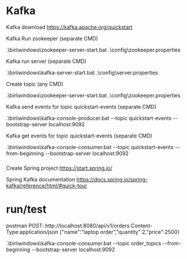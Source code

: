 # Kafka
Kafka download
https://kafka.apache.org/quickstart

Kafka Run zookeeper (separate CMD)

.\bin\windows\zookeeper-server-start.bat .\config\zookeeper.properties

Kafka run server (separate CMD)

.\bin\windows\kafka-server-start.bat .\config\server.properties

Create topic (any CMD)

.\bin\windows\zookeeper-server-start.bat .\config\zookeeper.properties

Kafka send events for topic quickstart-events (separate CMD)

.\bin\windows\kafka-console-producer.bat --topic quickstart-events --bootstrap-server localhost:9092

Kafka get events for topic quickstart-events (separate CMD)

.\bin\windows\kafka-console-consumer.bat --topic quickstart-events --from-beginning --bootstrap-server localhost:9092

###

Create Spring project
https://start.spring.io/

Spring Kafka documentation
https://docs.spring.io/spring-kafka/reference/html/#quick-tour

# run/test

postman POST:
http://localhost:8080/api/v1/orders 
Content-Type:application/json 
{"name":"laptop order","quantity":2,"price":2500} 

.\bin\windows\kafka-console-consumer.bat --topic order_topics --from-beginning --bootstrap-server localhost:9092